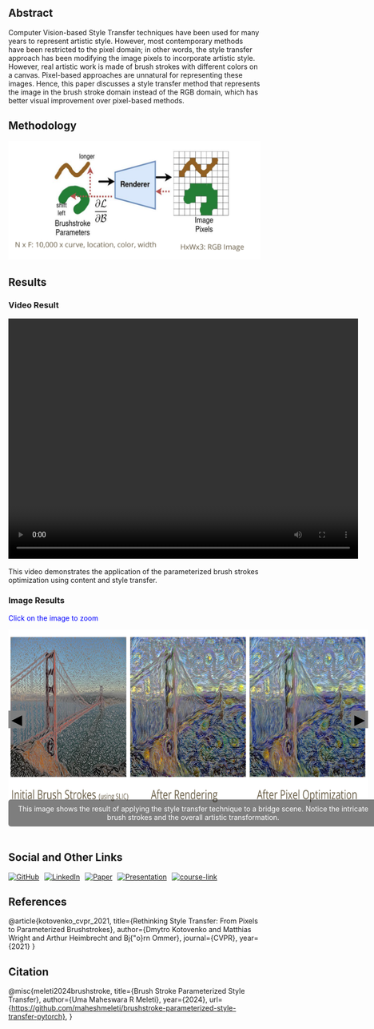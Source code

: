 ## Abstract

Computer Vision-based Style Transfer techniques have been used for many years to represent artistic style. However, most contemporary methods have been restricted to the pixel domain; in other words, the style transfer approach has been modifying the image pixels to incorporate artistic style. However, real artistic work is made of brush strokes with different colors on a canvas. Pixel-based approaches are unnatural for representing these images. Hence, this paper discusses a style transfer method that represents the image in the brush stroke domain instead of the RGB domain, which has better visual improvement over pixel-based methods.

## Methodology

![Methodology](images/Method.png)

## Results

### Video Result

<video width="700" height="480" controls>
  <source src="videos/road.mp4" type="video/mp4">
  Your browser does not support the video tag.
</video>

This video demonstrates the application of the parameterized brush strokes optimization using content and style transfer.

### Image Results

<span style="color: blue;">Click on the image to zoom</span>

<div id="image-gallery" style="position: relative; width: 720px; height: 360px;">
  <img id="gallery-image" src="images/bridge.png" alt="Result 1" width="720" height="360" style="transition: transform 0.25s ease;">
  <button id="prev-button" style="position: absolute; top: 50%; left: 0; transform: translateY(-50%); background: rgba(128, 128, 128, 0.9); border: none; font-size: 2em; cursor: pointer;">&#9664;</button>
  <button id="next-button" style="position: absolute; top: 50%; right: 0; transform: translateY(-50%); background: rgba(128, 128, 128, 0.9); border: none; font-size: 2em; cursor: pointer;">&#9654;</button>
</div>
<p id="image-description" style="text-align: center; color: white; background: rgba(0, 0, 0, 0.5); padding: 10px; border-radius: 5px; width: 720px; margin: 0 auto; position: relative; top: -20px;">
  This image shows the result of applying the style transfer technique to a bridge scene. Notice the intricate brush strokes and the overall artistic transformation.
</p>

<script>
  const images = [
    { src: 'images/bridge.png', description: 'This image shows the result of applying the style transfer technique to content image - Golden Gate Bridge and Style image Van Gogh\'s Starry Night. Notice the intricate brush strokes and the overall artistic transformation.' },
    { src: 'images/strokes_zoomed.png', description: 'Zoomed in view of brush strokes and texture after pixel optimization' },
    { src: 'images/me.png', description: 'Style transfer applied on human (It\'s me in the photo :) )' },
    { src: 'images/Olive_tree_garden.png', description: 'The style transfer is applied to Olive garden with stylization using the famous The stone Bench in the Garden of Saint-Paul Hospital by Van Gogh' }
  ];

  let currentIndex = 0;

  document.getElementById('prev-button').addEventListener('click', () => {
    currentIndex = (currentIndex > 0) ? currentIndex - 1 : images.length - 1;
    updateGallery();
  });

  document.getElementById('next-button').addEventListener('click', () => {
    currentIndex = (currentIndex < images.length - 1) ? currentIndex + 1 : 0;
    updateGallery();
  });

  document.getElementById('gallery-image').addEventListener('click', () => {
    const img = document.getElementById('gallery-image');
    const prevButton = document.getElementById('prev-button');
    const nextButton = document.getElementById('next-button');
    const caption = document.getElementById('image-description');
    if (img.style.transform === 'scale(1.5)') {
      img.style.transform = 'scale(1)';
      prevButton.style.left = '0';
      nextButton.style.right = '0';
      caption.style.top = '0px';
    } else {
      img.style.transform = 'scale(1.5)';
      prevButton.style.left = '-30%';
      nextButton.style.right = '-30%';
      caption.style.top = '40px'; // Move the caption down when zoomed
    }
  });

  function updateGallery() {
    const img = document.getElementById('gallery-image');
    const caption = document.getElementById('image-description');
    img.src = images[currentIndex].src;
    img.alt = `Result ${currentIndex + 1}`;
    caption.textContent = images[currentIndex].description;
  }

  // Initialize the gallery with the first image description
  updateGallery();
</script>

## Social and Other Links

<div style="display: flex; gap: 10px;">
  <a href="https://github.com/maheshmeleti/brushstroke-parameterized-style-transfer-pytorch">
    <img src="https://img.shields.io/badge/GitHub-Repository-blue?logo=github" alt="GitHub">
  </a>
  <a href="https://www.linkedin.com/in/mahesh-meleti/">
    <img src="https://img.shields.io/badge/LinkedIn-Profile-blue?logo=linkedin" alt="LinkedIn">
  </a>
  <a href="paper/BrushStroke_StyleTransfer.pdf">
    <img src="https://img.shields.io/badge/Project%20Paper-3a3e51" alt="Paper">
  </a>
  <a href="paper/final_project_presentation.pdf">
    <img src="https://img.shields.io/badge/Course-Presentation-blue" alt="Presentation">
  </a>
  <a href="https://sites.google.com/view/cpsc8810-2024fall/home">
    <img src="https://img.shields.io/badge/Course-page-blue" alt="course-link">
  </a>
</div>

## References

@article{kotovenko_cvpr_2021,
    title={Rethinking Style Transfer: From Pixels to Parameterized Brushstrokes},
    author={Dmytro Kotovenko and Matthias Wright and Arthur Heimbrecht and Bj{\"o}rn Ommer},
    journal={CVPR},
    year={2021}
}

## Citation

@misc{meleti2024brushstroke, title={Brush Stroke Parameterized Style Transfer}, author={Uma Maheswara R Meleti}, year={2024}, url={https://github.com/maheshmeleti/brushstroke-parameterized-style-transfer-pytorch}, }